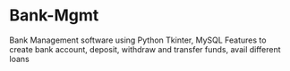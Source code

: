 # Bank-Mgmt
Bank Management software using Python Tkinter, MySQL
Features to create bank account, deposit, withdraw and transfer funds, avail different loans
